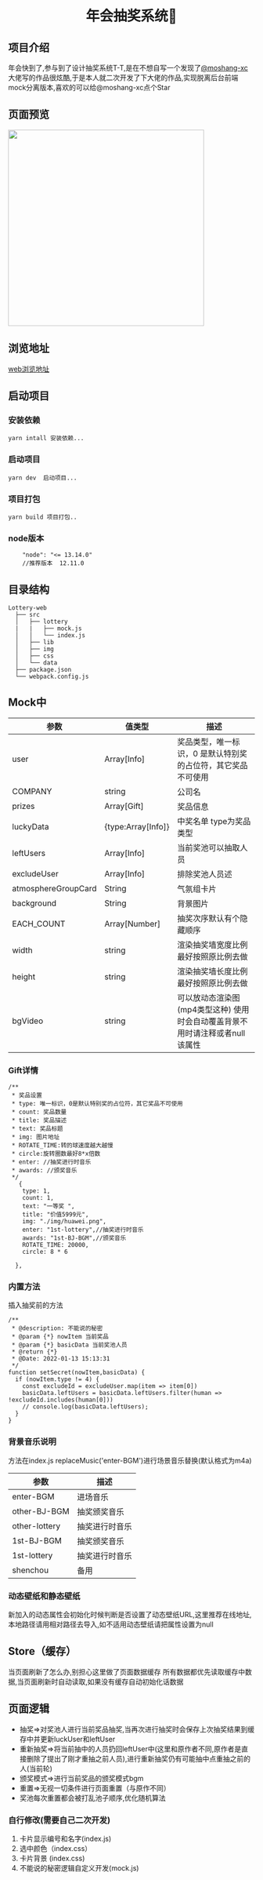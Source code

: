 <!--
 * @Description: 请输入....
 * @Author: Gavin
 * @Date: 2021-05-01 00:48:47
 * @LastEditTime: 2023-01-16 15:45:09
 * @LastEditors: Gavin 850680822@qq.com
-->
<h1 align="center">年会抽奖系统👋</h1>

## 项目介绍
 年会快到了,参与到了设计抽奖系统T-T,是在不想自写一个发现了[@moshang-xc](https://github.com/moshang-xc/lottery)大佬写的作品很炫酷,于是本人就二次开发了下大佬的作品,实现脱离后台前端mock分离版本,喜欢的可以给@moshang-xc点个Star 

## 页面预览
  <img width="400" src="https://gd-filems.dancf.com/mcm79j/mcm79j/50641/19898600-108a-4593-b9b5-afcb1c9d401a734451.png">

## 浏览地址
  [web浏览地址](https://gatomis.github.io/lottery-web/)

## 启动项目
### 安装依赖
```
yarn intall 安装依赖...
```
### 启动项目
```
yarn dev  启动项目...
```
### 项目打包
```
yarn build 项目打包..
```

### node版本
```
    "node": "<= 13.14.0"
    //推荐版本  12.11.0
```

## 目录结构

```
Lottery-web
  ├── src
  │   ├── lottery
  |   |   ├── mock.js
  │   │   └── index.js
  │   ├── lib
  │   ├── img
  │   ├── css
  │   └── data
  ├── package.json
  └── webpack.config.js
```

## Mock中
| 参数  | 值类型 | 描述                                                         |
| ----- | ------ | ------------------------------------------------------------ |
| user  | Array[Info] | 奖品类型，唯一标识，0 是默认特别奖的占位符，其它奖品不可使用 |
| COMPANY | string| 公司名                                                     |
| prizes  | Array[Gift] | 奖品信息                                                    |
| luckyData  | {type:Array[Info]} | 中奖名单  type为奖品类型                                                   |
| leftUsers  | Array[Info]  | 当前奖池可以抽取人员                                                   |
| excludeUser | Array[Info] | 排除奖池人员述                                                     |
| atmosphereGroupCard   | String | 气氛组卡片                        |
| background   | String | 背景图片                        |
| EACH_COUNT   | Array[Number] | 抽奖次序默认有个隐藏顺序                      |
| width   | string| 渲染抽奖墙宽度比例        最好按照原比例去做             |
| height   | string| 渲染抽奖墙长度比例       最好按照原比例去做                |
| bgVideo   | string| 可以放动态渲染图(mp4类型这种)     使用时会自动覆盖背景不用时请注释或者null该属性               |
### Gift详情
```
/**
 * 奖品设置
 * type: 唯一标识，0是默认特别奖的占位符，其它奖品不可使用
 * count: 奖品数量
 * title: 奖品描述
 * text: 奖品标题
 * img: 图片地址
 * ROTATE_TIME:转的球速度越大越慢
 * circle:旋转圈数最好8*x倍数
 * enter: //抽奖进行时音乐
 * awards: //颁奖音乐
 */
   {
    type: 1,
    count: 1,
    text: "一等奖 ",
    title: "价值5999元",
    img: "./img/huawei.png",
    enter: "1st-lottery",//抽奖进行时音乐
    awards: "1st-BJ-BGM",//颁奖音乐
    ROTATE_TIME: 20000,
    circle: 8 * 6

  },
```

### 内置方法
插入抽奖前的方法
```
/**
 * @description: 不能说的秘密
 * @param {*} nowItem 当前奖品
 * @param {*} basicData 当前奖池人员
 * @return {*}
 * @Date: 2022-01-13 15:13:31
 */
function setSecret(nowItem,basicData) {
  if (nowItem.type != 4) {
    const excludeId = excludeUser.map(item => item[0])
    basicData.leftUsers = basicData.leftUsers.filter(human => !excludeId.includes(human[0]))
    // console.log(basicData.leftUsers);
  }
}
```
### 背景音乐说明
方法在index.js replaceMusic('enter-BGM')进行场景音乐替换(默认格式为m4a)

| 参数  |  描述    |
| ----- | ------ |
| enter-BGM  | 进场音乐 |
| other-BJ-BGM  | 抽奖颁奖音乐 |
| other-lottery | 抽奖进行时音乐|
| 1st-BJ-BGM | 抽奖颁奖音乐 |
| 1st-lottery | 抽奖进行时音乐|
| shenchou | 备用|

### 动态壁纸和静态壁纸
新加入的动态属性会初始化时候判断是否设置了动态壁纸URL,这里推荐在线地址,本地路径请用相对路径去导入,如不适用动态壁纸请把属性设置为null

## Store（缓存）
当页面刷新了怎么办,别担心这里做了页面数据缓存
所有数据都优先读取缓存中数据,当页面刷新时自动读取,如果没有缓存自动初始化话数据
## 页面逻辑

* 抽奖=>对奖池人进行当前奖品抽奖,当再次进行抽奖时会保存上次抽奖结果到缓存中并更新luckUser和leftUser
* 重新抽奖=>将当前抽中的人员扔回leftUser中(这里和原作者不同,原作者是直接删除了提出了刚才重抽之前人员),进行重新抽奖仍有可能抽中点重抽之前的人(当前轮)
* 颁奖模式=>进行当前奖品的颁奖模式bgm
* 重置=>无视一切条件进行页面重置（与原作不同）
* 奖池每次重置都会被打乱池子顺序,优化随机算法

### 自行修改(需要自己二次开发)
1. 卡片显示编号和名字(index.js)
2. 选中颜色（index.css）
3. 卡片背景 (index.css)
4. 不能说的秘密逻辑自定义开发(mock.js)
